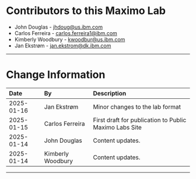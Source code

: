 
# Contributors to this Maximo Lab

- John Douglas - <jhdoug@us.ibm.com>
- Carlos Ferreira - <carlos.ferreira1@ibm.com>
- Kimberly Woodbury - <kwoodbur@us.ibm.com>
- Jan Ekstrøm - <jan.ekstrom@dk.ibm.com>
---

# Change Information

|Date     |By               | Description                                           |
|:--------|:----------------|:------------------------------------------------------|
|2025-01-16|Jan Ekstrøm     | Minor changes to the lab format |
|2025-01-15|Carlos Ferreira | First draft for publication to Public Maximo Labs Site|
|2025-01-14|John Douglas    | Content updates. |
|2025-01-14|Kimberly Woodbury    | Content updates. |
---
